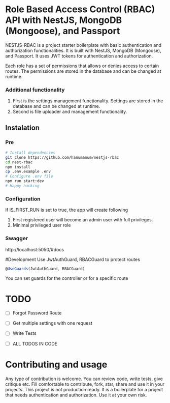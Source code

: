 # Role Based Access Control (RBAC) API with NestJS, MongoDB (Mongoose), and Passport

NESTJS-RBAC is a project starter boilerplate with basic authentication and authorization functionalities. It is built with NestJS, MongoDB (Mongoose), and Passport. It uses JWT tokens for authentication and authorization.

Each role has a set of permissions that allows or denies access to certain routes. The permissions are stored in the database and can be changed at runtime. 

### Additional functionality
1. First is the settings management functionality. Settings are stored in the database and can be changed at runtime.
2. Second is file uploader and management functionality. 

## Instalation
### Pre

```bash
# Install dependencies
git clone https://github.com/hanumanum/nestjs-rbac
cd nest-rbac
npm install
cp .env.example .env
# Configure .env file
npm run start:dev
# Happy hacking
```
### Configuration
If IS_FIRST_RUN is set to true, the app will create following 
1. First registered user will become an admin user with full privileges.
2. Minimal privileged user role

### Swagger
http://localhost:5050/#docs

#Development
Use JwtAuthGuard, RBACGuard to protect routes
```javascript
@UseGuards(JwtAuthGuard, RBACGuard)
```
You can set guards for the controller or for a specific route

# TODO 
- [ ] Forgot Password Route
- [ ] Get multiple settings with one request
- [ ] Write Tests
- [ ] ALL TODOS IN CODE


# Contributing and usage 
Any type of contribution is welcome. You can review code, write tests, give critique etc.
Fill comfortable to contribute, fork, star, share and use it in your projects.
This project is not production ready. It is a boilerplate for a project that needs authentication and authorization. Use it at your own risk. 
